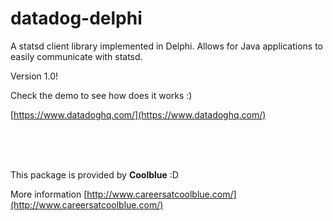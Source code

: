 # datadog-delphi

A statsd client library implemented in Delphi. Allows for Java applications to easily communicate with statsd.

Version 1.0!

Check the demo to see how does it works :)

[https://www.datadoghq.com/](https://www.datadoghq.com/)

<br>
<br>
<br>

This package is provided by **Coolblue** :D

More information [http://www.careersatcoolblue.com/](http://www.careersatcoolblue.com/)